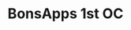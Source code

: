 ---
layout: publication
title: BonsApps 1st OC
description: Developed and deployed a gesture/action recognition system in driving conditions
redirect: https://bonsapps-1oc-ai-talents.fundingbox.com/
img: assets/img/research_projects/bonsapps.png
importance: 1
category: work
---